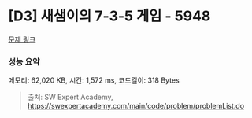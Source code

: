 # [D3] 새샘이의 7-3-5 게임 - 5948 

[문제 링크](https://swexpertacademy.com/main/code/problem/problemDetail.do?contestProbId=AWZ2IErKCwUDFAUQ) 

### 성능 요약

메모리: 62,020 KB, 시간: 1,572 ms, 코드길이: 318 Bytes



> 출처: SW Expert Academy, https://swexpertacademy.com/main/code/problem/problemList.do